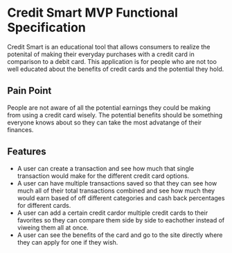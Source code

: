 # Credit Smart MVP Functional Specification

  Credit Smart is an educational tool that allows consumers to realize the potenital of making their everyday purchases with a credit card in comparison to a debit card. This application is for people who are not too well educated about the benefits of credit cards and the potential they hold. 

## Pain Point

People are not aware of all the potential earnings they could be making from using a credit card wisely. The potential benefits should be something everyone knows about so they can take the most advatange of their finances. 

## Features
   * A user can create a transaction and see how much that single transaction would make for the different credit card options. 
   * A user can have multiple transactions saved so that they can see how much all of their total transactions combined and see how much they would earn based of off different categories and cash back percentages for different cards. 
  * A user can add a certain credit cardor multiple credit cards to their favorites so they can compare them side by side to eachother instead of viweing them all at once. 
  * A user can see the benefits of the card and go to the site directly where they can apply for one if they wish. 
  
